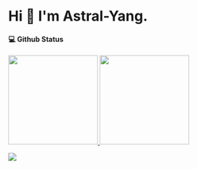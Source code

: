 # Hi 🥳 I'm Astral-Yang.

#### 💻 Github Status
<a href="https://github.com/Astral-Yang">
  <img height="180em" src="https://github-readme-stats.vercel.app/api?username=Astral-Yang&theme=buefy&show_icons=true" />
 
  <img height="180em" src="https://github-readme-stats.vercel.app/api/top-langs/?username=Astral-Yang&theme=buefy&layout=compact" />
</a>

![](https://raw.githubusercontent.com/Astral-Yang/Astral-Yang/output/github-contribution-grid-snake.svg)              
